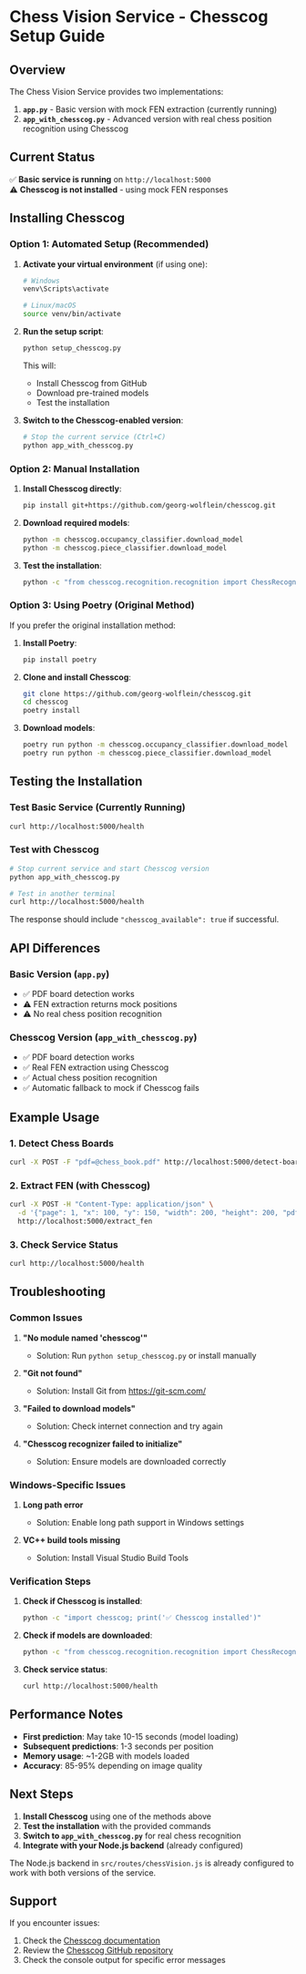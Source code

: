 # Chess Vision Service - Chesscog Setup Guide

## Overview

The Chess Vision Service provides two implementations:
1. **`app.py`** - Basic version with mock FEN extraction (currently running)
2. **`app_with_chesscog.py`** - Advanced version with real chess position recognition using Chesscog

## Current Status

✅ **Basic service is running** on `http://localhost:5000`  
⚠️ **Chesscog is not installed** - using mock FEN responses

## Installing Chesscog

### Option 1: Automated Setup (Recommended)

1. **Activate your virtual environment** (if using one):
   ```bash
   # Windows
   venv\Scripts\activate
   
   # Linux/macOS
   source venv/bin/activate
   ```

2. **Run the setup script**:
   ```bash
   python setup_chesscog.py
   ```

   This will:
   - Install Chesscog from GitHub
   - Download pre-trained models
   - Test the installation

3. **Switch to the Chesscog-enabled version**:
   ```bash
   # Stop the current service (Ctrl+C)
   python app_with_chesscog.py
   ```

### Option 2: Manual Installation

1. **Install Chesscog directly**:
   ```bash
   pip install git+https://github.com/georg-wolflein/chesscog.git
   ```

2. **Download required models**:
   ```bash
   python -m chesscog.occupancy_classifier.download_model
   python -m chesscog.piece_classifier.download_model
   ```

3. **Test the installation**:
   ```bash
   python -c "from chesscog.recognition.recognition import ChessRecognizer; print('✅ Chesscog works!')"
   ```

### Option 3: Using Poetry (Original Method)

If you prefer the original installation method:

1. **Install Poetry**:
   ```bash
   pip install poetry
   ```

2. **Clone and install Chesscog**:
   ```bash
   git clone https://github.com/georg-wolflein/chesscog.git
   cd chesscog
   poetry install
   ```

3. **Download models**:
   ```bash
   poetry run python -m chesscog.occupancy_classifier.download_model
   poetry run python -m chesscog.piece_classifier.download_model
   ```

## Testing the Installation

### Test Basic Service (Currently Running)
```bash
curl http://localhost:5000/health
```

### Test with Chesscog
```bash
# Stop current service and start Chesscog version
python app_with_chesscog.py

# Test in another terminal
curl http://localhost:5000/health
```

The response should include `"chesscog_available": true` if successful.

## API Differences

### Basic Version (`app.py`)
- ✅ PDF board detection works
- ⚠️ FEN extraction returns mock positions
- ⚠️ No real chess position recognition

### Chesscog Version (`app_with_chesscog.py`)
- ✅ PDF board detection works
- ✅ Real FEN extraction using Chesscog
- ✅ Actual chess position recognition
- ✅ Automatic fallback to mock if Chesscog fails

## Example Usage

### 1. Detect Chess Boards
```bash
curl -X POST -F "pdf=@chess_book.pdf" http://localhost:5000/detect-boards
```

### 2. Extract FEN (with Chesscog)
```bash
curl -X POST -H "Content-Type: application/json" \
  -d '{"page": 1, "x": 100, "y": 150, "width": 200, "height": 200, "pdf_hash": "abc123"}' \
  http://localhost:5000/extract_fen
```

### 3. Check Service Status
```bash
curl http://localhost:5000/health
```

## Troubleshooting

### Common Issues

1. **"No module named 'chesscog'"**
   - Solution: Run `python setup_chesscog.py` or install manually

2. **"Git not found"**
   - Solution: Install Git from https://git-scm.com/

3. **"Failed to download models"**
   - Solution: Check internet connection and try again

4. **"Chesscog recognizer failed to initialize"**
   - Solution: Ensure models are downloaded correctly

### Windows-Specific Issues

1. **Long path error**
   - Solution: Enable long path support in Windows settings

2. **VC++ build tools missing**
   - Solution: Install Visual Studio Build Tools

### Verification Steps

1. **Check if Chesscog is installed**:
   ```bash
   python -c "import chesscog; print('✅ Chesscog installed')"
   ```

2. **Check if models are downloaded**:
   ```bash
   python -c "from chesscog.recognition.recognition import ChessRecognizer; ChessRecognizer()"
   ```

3. **Check service status**:
   ```bash
   curl http://localhost:5000/health
   ```

## Performance Notes

- **First prediction**: May take 10-15 seconds (model loading)
- **Subsequent predictions**: 1-3 seconds per position
- **Memory usage**: ~1-2GB with models loaded
- **Accuracy**: 85-95% depending on image quality

## Next Steps

1. **Install Chesscog** using one of the methods above
2. **Test the installation** with the provided commands
3. **Switch to `app_with_chesscog.py`** for real chess recognition
4. **Integrate with your Node.js backend** (already configured)

The Node.js backend in `src/routes/chessVision.js` is already configured to work with both versions of the service.

## Support

If you encounter issues:
1. Check the [Chesscog documentation](https://georg-wolflein.github.io/chesscog/)
2. Review the [Chesscog GitHub repository](https://github.com/georg-wolflein/chesscog)
3. Check the console output for specific error messages
